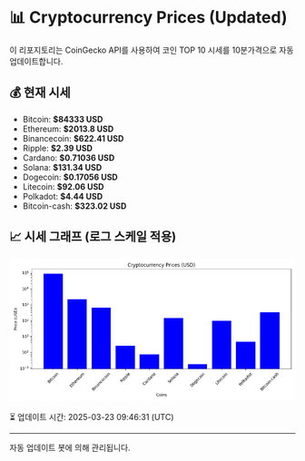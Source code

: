 
# 📊 Cryptocurrency Prices (Updated)

이 리포지토리는 CoinGecko API를 사용하여 코인 TOP 10 시세를 10분가격으로 자동 업데이트합니다.

## 💰 현재 시세
- Bitcoin: **$84333 USD**
- Ethereum: **$2013.8 USD**
- Binancecoin: **$622.41 USD**
- Ripple: **$2.39 USD**
- Cardano: **$0.71036 USD**
- Solana: **$131.34 USD**
- Dogecoin: **$0.17056 USD**
- Litecoin: **$92.06 USD**
- Polkadot: **$4.44 USD**
- Bitcoin-cash: **$323.02 USD**

## 📈 시세 그래프 (로그 스케일 적용)
![Crypto Prices](crypto_prices.png)

⏳ 업데이트 시간: 2025-03-23 09:46:31 (UTC)

---
자동 업데이트 봇에 의해 관리됩니다.
